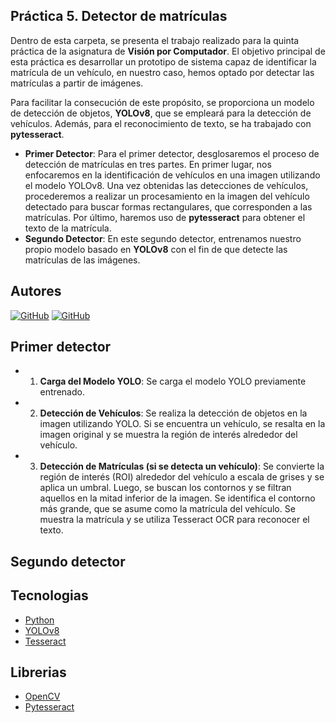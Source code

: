 ## Práctica 5. Detector de matrículas

Dentro de esta carpeta, se presenta el trabajo realizado para la quinta práctica de la asignatura de **Visión por Computador**. El objetivo principal de esta práctica es desarrollar un prototipo de sistema capaz de identificar la matrícula de un vehículo, en nuestro caso, hemos optado por detectar las matrículas a partir de imágenes.

Para facilitar la consecución de este propósito, se proporciona un modelo de detección de objetos, **YOLOv8**, que se empleará para la detección de vehículos. Además, para el reconocimiento de texto, se ha trabajado con **pytesseract**.

- **Primer Detector**: Para el primer detector, desglosaremos el proceso de detección de matrículas en tres partes. En primer lugar, nos enfocaremos en la identificación de vehículos en una imagen utilizando el modelo YOLOv8. Una vez obtenidas las detecciones de vehículos, procederemos a realizar un procesamiento en la imagen del vehículo detectado para buscar formas rectangulares, que corresponden a las matrículas. Por último, haremos uso de **pytesseract** para obtener el texto de la matrícula.
- **Segundo Detector**: En este segundo detector, entrenamos nuestro propio modelo basado en **YOLOv8** con el fin de que detecte las matrículas de las imágenes.

## Autores
[![GitHub](https://img.shields.io/badge/GitHub-Ana%20del%20Carmen%20Santana%20Ojeda-red?style=flat-square&logo=github)](https://github.com/AnaSantana016)
[![GitHub](https://img.shields.io/badge/GitHub-Pablo%20Santana-blue?style=flat-square&logo=github)](https://github.com/pablosanttanaa)

## Primer detector

- 1. **Carga del Modelo YOLO**: Se carga el modelo YOLO previamente entrenado.
- 2. **Detección de Vehículos**: Se realiza la detección de objetos en la imagen utilizando YOLO. Si se encuentra un vehículo, se resalta en la imagen original y se muestra la región de interés alrededor del vehículo.
- 3. **Detección de Matrículas (si se detecta un vehículo)**: Se convierte la región de interés (ROI) alrededor del vehículo a escala de grises y se aplica un umbral. Luego, se buscan los contornos y se filtran aquellos en la mitad inferior de la imagen. Se identifica el contorno más grande, que se asume como la matrícula del vehículo. Se muestra la matrícula y se utiliza Tesseract OCR para reconocer el texto.

## Segundo detector





## Tecnologias
  -  [Python](https://img.shields.io/badge/Python-3.x-blue?style=flat-square&logo=python)
  -  [YOLOv8](https://docs.ultralytics.com/quickstart/)
  -  [Tesseract](https://github.com/tesseract-ocr/tesseract)
## Librerias 
  - [OpenCV](https://img.shields.io/badge/OpenCV-Latest-brightgreen?style=flat-square&logo=opencv)
  - [Pytesseract](https://pypi.org/project/pytesseract/)
